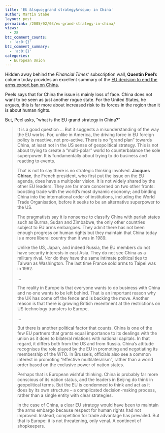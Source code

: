 ```yaml
---
title: 'EU &lsquo;grand strategy&rsquo; in China'
author: Martin Stabe
layout: post
permalink: /2005/02/03/eu-grand-strategy-in-china/
views:
  - 28
btc_comment_counts:
  - 'a:0:{}'
btc_comment_summary:
  - 'a:0:{}'
categories:
  - European Union
---
```

Hidden away behind the *Financial Times&rsquo;* subscription wall, **Quentin Peel**&rsquo;s column today provides an excellent summary of the [EU decision to end the arms export ban on China][1]. 

Peels says that for China the issue is mainly loss of face. China does not want to be seen as just another rogue state. For the United States, he argues, this is far more about increased risk to its forces in the region than it is about human rights.

But, Peel asks, &ldquo;what is the EU grand strategy in China?&rdquo;  
<!--more-->

> It is a good question &#8230; But it suggests a misunderstanding of the way the EU works. For, unlike in America, the driving force in EU foreign policy is reactive, not pro-active. There is no &#8220;grand plan&#8221; towards China, at least not in the US sense of geopolitical strategy. This is not about trying to create a &#8220;multi-polar&#8221; world to counterbalance the sole superpower. It is fundamentally about trying to do business and reacting to events.
> 
> That is not to say there is no strategic thinking involved. **Jacques Chirac**, the French president, who first put the issue on the EU agenda, does have a multipolar vision. It is not widely shared by the other EU leaders. They are far more concerned on two other fronts: boosting trade with the world&#8217;s most dynamic economy; and binding China into the international order of institutions, including the World Trade Organisation, before it seeks to be an alternative superpower to the US.
> 
> The pragmatists say it is nonsense to classify China with pariah states such as Burma, Sudan and Zimbabwe, the only other countries subject to EU arms embargoes. They admit there has not been enough progress on human rights but they maintain that China today is a more liberal country than it was in 1989.
> 
> Unlike the US, Japan, and indeed Russia, the EU members do not have security interests in east Asia. They do not see China as a military rival. Nor do they have the same intimate political ties to Taiwan as Washington. The last time France sold arms to Taipei was in 1992.
> 
> &#8230;
> 
> The reality in Europe is that everyone wants to do business with China and no one wants to be left behind. That is an important reason why the UK has come off the fence and is backing the move. Another reason is that there is growing British resentment at the restrictions on US technology transfers to Europe.
> 
> &#8230;
> 
> But there is another political factor that counts. China is one of the few EU partners that grants equal importance to its dealings with the union as it does to bilateral relations with national capitals. In that regard, it differs both from the US and from Russia. China&#8217;s attitude recognises the role played by the EU in promoting and negotiating its membership of the WTO. In Brussels, officials also see a common interest in promoting &#8220;effective multilateralism&#8221;, rather than a world order based on the exclusive power of nation states.
> 
> Perhaps that is European wishful thinking. China is probably far more conscious of its nation status, and the leaders in Beijing do think in geopolitical terms. But the EU is condemned to think and act as it does by its own structure &#8211; a complicated decision-making process, rather than a single entity with clear strategies.
> 
> In the case of China, a clear EU strategy would have been to maintain the arms embargo because respect for human rights had not improved. Instead, competition for trade advantage has prevailed. But that is Europe: it is not threatening, only venal. A continent of shopkeepers.

 [1]: http://news.ft.com/cms/s/b30a6d44-754f-11d9-9608-00000e2511c8.html